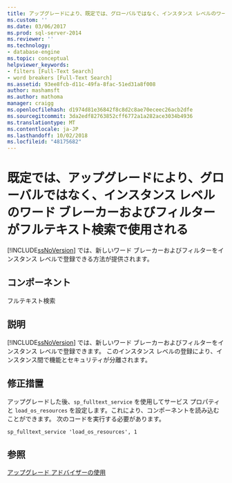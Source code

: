 ```yaml
---
title: アップグレードにより、既定では、グローバルではなく、インスタンス レベルのワード ブレーカーおよびフィルターを使用するフルテキスト検索 |Microsoft Docs
ms.custom: ''
ms.date: 03/06/2017
ms.prod: sql-server-2014
ms.reviewer: ''
ms.technology:
- database-engine
ms.topic: conceptual
helpviewer_keywords:
- filters [Full-Text Search]
- word breakers [Full-Text Search]
ms.assetid: 93ee8fcb-d11c-49fa-8fac-51ed31a8f008
author: mashamsft
ms.author: mathoma
manager: craigg
ms.openlocfilehash: d1974d81e36842f8c8d2c8ae70eceec26acb2dfe
ms.sourcegitcommit: 3da2edf82763852cff6772a1a282ace3034b4936
ms.translationtype: MT
ms.contentlocale: ja-JP
ms.lasthandoff: 10/02/2018
ms.locfileid: "48175682"
---
```

# <a name="upgrading-will-cause-full-text-search-to-use-instance-level-not-global-word-breakers-and-filters-by-default"></a>既定では、アップグレードにより、グローバルではなく、インスタンス レベルのワード ブレーカーおよびフィルターがフルテキスト検索で使用される
  [!INCLUDE[ssNoVersion](../../includes/ssnoversion-md.md)] では、新しいワード ブレーカーおよびフィルターをインスタンス レベルで登録できる方法が提供されます。  
  
## <a name="component"></a>コンポーネント  
 フルテキスト検索  
  
## <a name="description"></a>説明  
 [!INCLUDE[ssNoVersion](../../includes/ssnoversion-md.md)] では、新しいワード ブレーカーおよびフィルターをインスタンス レベルで登録できます。 このインスタンス レベルの登録により、インスタンス間で機能とセキュリティが分離されます。  
  
## <a name="corrective-action"></a>修正措置  
 アップグレードした後、`sp_fulltext_service` を使用してサービス プロパティと `load_os_resources` を設定します。これにより、コンポーネントを読み込むことができます。 次のコードを実行する必要があります。  
  
 `sp_fulltext_service 'load_os_resources', 1`  
  
## <a name="see-also"></a>参照  
 [アップグレード アドバイザーの使用](../../../2014/sql-server/install/working-with-upgrade-advisor.md)  
  
  
